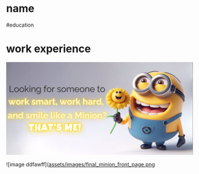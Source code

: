 # name

#education

# work experience


![sdowdkwd](https://github.com/KelvinNguyenOnline/KelvinNguyenOnline.github.io/blob/e562cde157b7ab7cc423ccd5f6a09ef7620bb954/assets/images/final%20minion%20front%20page.png)

![image ddfawff]([assets/images/final_minion_front_page.png](https://github.com/KelvinNguyenOnline/KelvinNguyenOnline.github.io/blob/a7ce0b137c361d5540bb5119d48ccf7293cd538b/final.png)
